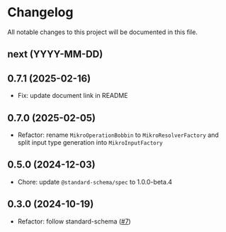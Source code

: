 # Changelog

All notable changes to this project will be documented in this file.

## next (YYYY-MM-DD)

## 0.7.1 (2025-02-16)

* Fix: update document link in README

## 0.7.0 (2025-02-05)

* Refactor: rename `MikroOperationBobbin` to `MikroResolverFactory` and split input type generation into `MikroInputFactory`

## 0.5.0 (2024-12-03)

* Chore: update `@standard-schema/spec` to 1.0.0-beta.4

## 0.3.0 (2024-10-19)

* Refactor: follow standard-schema ([#7](https://github.com/modevol-com/gqloom/pull/7))
